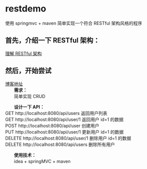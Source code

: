 # restdemo
使用 springmvc + maven 简单实现一个符合 RESTful 架构风格的程序

## 首先，介绍一下 RESTful 架构：
<a href="https://www.cnblogs.com/yuxiaole/p/9536739.html" target="_blank">理解 RESTful 架构</a>
## 然后，开始尝试
<a href="https://www.cnblogs.com/yuxiaole/p/9537357.html" target="_blank">博客地址</a><br>
　　**需求：**<br>
　　简单实现 CRUD

　　**设计一下 API：**<br>
GET  http://localhost:8080/api/users  返回用户列表<br>
GET  http://localhost:8080/api/user/1 返回用户 id=1 的数据<br>
POST  http://localhost:8080/api/user 创建用户<br>
PUT  http://localhost:8080/api/user/1 更新用户 id=1 的数据<br>
DELETE  http://localhost:8080/api/user/1 删除用户 id=1 的数据<br>
DELETE  http://localhost:8080/api/users 删除所有用户<br>

　　**使用技术：**<br>
　　idea + springMVC + maven
